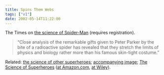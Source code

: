 ```yaml
---
title: Spins Them Webs
tags: ["v1"]
date: 2002-05-14T11:22:00
---
```


The Times on [the science of Spider-Man][1] (requires registration).

> &#8220;Close analysis of the remarkable gifts given to Peter Parker by the bite of a radioactive spider has revealed that they stretch the limits of physics and biology rather more than his famous skin-tight costume.&#8221;

Related: [the science of other superheroes][2]; [accompanying image][3]; [The Science of Superheroes][4] ([at Amazon.com][5], [at Wiley][6]).

[1]: http://www.timesonline.co.uk/newspaper/0,,171-295687,00.html "The Times: Oh, what a tangled web those superheroes weave (requires registration)"
[2]: http://www.timesonline.co.uk/newspaper/0,,171-295688,00.html "The Times: Superman weighed down with problems (requires registration)"
[3]: http://images.thetimes.co.uk/TGD/picture/0,,38475,00.jpg "The Times: Powers of Spider-Man, Superman and Cyclops image"
[4]: http://www.sff.net/people/lgresh/Superheroes.html "The Science of Superheroes on SFF Net"
[5]: http://www.amazon.com/exec/obidos/ASIN/0471024600/ohsky07 "The Science of Superheroes at Amazon.com"
[6]: http://www.wiley.com/cda/product/0,,0471024600,00.html "The Science of Superheroes at Wiley"

